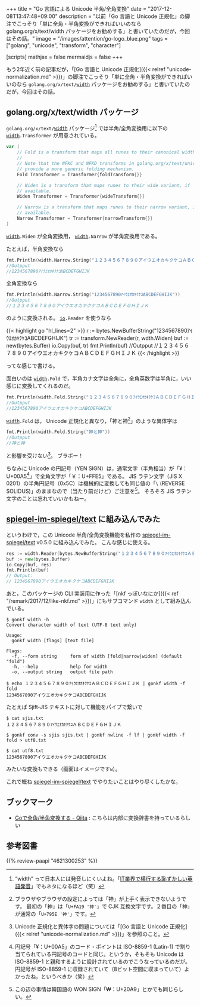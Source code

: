 +++
title = "Go 言語による Unicode 半角/全角変換"
date =  "2017-12-08T13:47:48+09:00"
description = "以前「Go 言語と Unicode 正規化」の脚注でこっそり「単に全角・半角変換ができればいいのなら golang.org/x/text/width パッケージをお勧めする」と書いていたのだが，今回はその話。"
image = "/images/attention/go-logo_blue.png"
tags = ["golang", "unicode", "transform", "character"]

[scripts]
  mathjax = false
  mermaidjs = false
+++

もう2年近く前の記事だが，「[Go 言語と Unicode 正規化]({{< relref "unicode-normalization.md" >}})」の脚注でこっそり「単に全角・半角変換ができればいいのなら `golang.org/x/text/`[`width`] パッケージをお勧めする」と書いていたのだが，今回はその話。

## golang.org/x/text/width パッケージ

`golang.org/x/text/`[`width`] パッケージ[^wdth] では半角/全角変換用に以下の [`width`]`.Transformer` が用意されている。

[^wdth]: “width” って日本人には発音しにくいよね。「[IT業界で横行する恥ずかしい英語発音](https://qiita.com/ryounagaoka/items/290885ee3291b393fe1f "IT業界で横行する恥ずかしい英語発音 - Qiita")」でもネタになるほど（笑）

```go
var (
	// Fold is a transform that maps all runes to their canonical width.
	//
	// Note that the NFKC and NFKD transforms in golang.org/x/text/unicode/norm
	// provide a more generic folding mechanism.
	Fold Transformer = Transformer{foldTransform{}}

	// Widen is a transform that maps runes to their wide variant, if
	// available.
	Widen Transformer = Transformer{wideTransform{}}

	// Narrow is a transform that maps runes to their narrow variant, if
	// available.
	Narrow Transformer = Transformer{narrowTransform{}}
)
```

[`width`]`.Widen` が全角変換用， [`width`]`.Narrow` が半角変換用である。 

たとえば，半角変換なら

```go
fmt.Println(width.Narrow.String("１２３４５６７８９０アイウエオカキクケコＡＢＣＤＥＦＧＨＩＪＫ"))
//Outpput
//1234567890ｱｲｳｴｵｶｷｸｹｺABCDEFGHIJK
```

全角変換なら

```go
fmt.Println(width.Narrow.String("1234567890ｱｲｳｴｵｶｷｸｹｺABCDEFGHIJK"))
//Outpput
//１２３４５６７８９０アイウエオカキクケコＡＢＣＤＥＦＧＨＩＪＫ
```

のように変換される。
[`io`]`.Reader` を使うなら

{{< highlight go "hl_lines=2" >}}
r := bytes.NewBufferString("1234567890ｱｲｳｴｵｶｷｸｹｺABCDEFGHIJK")
tr := transform.NewReader(r, wdth.Widen)
buf := new(bytes.Buffer)
io.Copy(buf, tr)
fmt.Println(buf)
//Outpput
//１２３４５６７８９０アイウエオカキクケコＡＢＣＤＥＦＧＨＩＪＫ
{{< /highlight >}}

ってな感じで書ける。

面白いのは [`width`]`.Fold` で，半角カナ文字は全角に，全角英数字は半角に，いい感じに変換してくれるのだ。

```go
fmt.Println(width.Fold.String("１２３４５６７８９０ｱｲｳｴｵｶｷｸｹｺＡＢＣＤＥＦＧＨＩＪＫ"))
//Outpput
//1234567890アイウエオカキクケコABCDEFGHIJK
```

[`width`]`.Fold` は， Unicode 正規化と異なり，「神と神[^fnt1]」のような異体字は

[^fnt1]: ブラウザやブラウザの設定によっては「神」が上手く表示できないようです。 最初の「神」は「`U+FA19 '神'`」で CJK 互換文字です。２番目の「神」が通常の「`U+795E '神'`」です。

```go
fmt.Println(width.Fold.String("神と神"))
//Outpput
//神と神
```

と影響を受けない[^un1]。
ブラボー！

[^un1]: Unicode 正規化と異体字の問題については「[Go 言語と Unicode 正規化]({{< relref "unicode-normalization.md" >}})」を参照のこと。

ちなみに Unicode の円記号（YEN SIGN）は，通常文字（半角相当）が「¥：U+00A5[^yen1]」で全角文字が「￥：U+FFE5」である。
JIS ラテン文字（JIS X 0201）の半角円記号（0x5C）は機械的に変換しても同じ値の「`\` (REVERSE SOLIDUS)」のままなので（当たり前だけど）ご注意を[^ws]。
そろそろ JIS ラテン文字のことは忘れていいかもねー。

[^ws]: この辺の事情は韓国語の WON SIGN「₩：U+20A9」とかでも同じらしい。

[^yen1]: 円記号「¥：U+00A5」のコード・ポイントは ISO-8859-1 (Latin-1) で割り当てられている円記号のコードと同じ。というか，そもそも Unicode は ISO-8859-1 と親和するように設計されているのでこうなっているのだが。円記号が ISO-8859-1 に収録されていて（8ビット空間に収まっていて）よかったね，というべきか（笑）

## [spiegel-im-spiegel/text] に組み込んでみた

というわけで，この Unicode 半角/全角変換機能を私作の [spiegel-im-spiegel/text] v0.5.0 に組み込んでみた。
こんな感じに使える。

```go
res := width.Reader(bytes.NewBufferString("１２３４５６７８９０ｱｲｳｴｵｶｷｸｹｺＡＢＣＤＥＦＧＨＩＪＫ"), width.Fold)
buf := new(bytes.Buffer)
io.Copy(buf, res)
fmt.Println(buf)
// Output:
// 1234567890アイウエオカキクケコABCDEFGHIJK
```

あと，このパッケージの CLI 実装用に作った「[nkf っぽいなにか]({{< ref "/remark/2017/12/like-nkf.md" >}})」にもサブコマンド `width` として組み込んでいる。

```text
$ gonkf width -h
Convert character width of text (UTF-8 text only)

Usage:
  gonkf width [flags] [text file]

Flags:
  -f, --form string     form of width [fold|narrow|widen] (default "fold")
  -h, --help            help for width
  -o, --output string   output file path

$ echo １２３４５６７８９０ｱｲｳｴｵｶｷｸｹｺＡＢＣＤＥＦＧＨＩＪＫ | gonkf width -f fold
1234567890アイウエオカキクケコABCDEFGHIJK
```

たとえば Sjift-JIS テキストに対して機能をパイプで繋いで

```text
$ cat sjis.txt
１２３４５６７８９０ｱｲｳｴｵｶｷｸｹｺＡＢＣＤＥＦＧＨＩＪＫ

$ gonkf conv -s sjis sjis.txt | gonkf nwline -f lf | gonkf width -f fold > utf8.txt

$ cat utf8.txt
1234567890アイウエオカキクケコABCDEFGHIJK
```

みたいな変換もできる（画面はイメージです`w`）。

これで概ね [spiegel-im-spiegel/text] でやりたいことはやり尽くしたかな。

[Go 言語]: https://golang.org/ "The Go Programming Language"
[`norm`]: https://godoc.org/golang.org/x/text/unicode/norm "norm - GoDoc"
[`width`]: https://godoc.org/golang.org/x/text/width "width - GoDoc"
[`transform`]: https://godoc.org/golang.org/x/text/transform "transform - GoDoc"
[`io`]: https://golang.org/pkg/io/ "io - The Go Programming Language"
[spiegel-im-spiegel/text]: https://github.com/spiegel-im-spiegel/text "spiegel-im-spiegel/text: Encoding/Decoding Text Package by Golang"

## ブックマーク

- [Goで全角/半角変換する - Qiita](https://qiita.com/ktnyt/items/ee56d5425e1c0ad42094) : こちらは内部に変換辞書を持っているらしい

## 参考図書

{{% review-paapi "4621300253" %}} <!-- プログラミング言語Go -->
